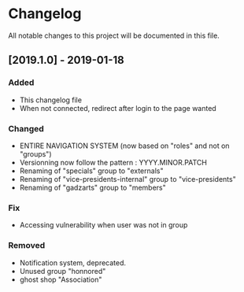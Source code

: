 # Changelog
All notable changes to this project will be documented in this file.

## [2019.1.0] - 2019-01-18
### Added
- This changelog file
- When not connected, redirect after login to the page wanted

### Changed
- ENTIRE NAVIGATION SYSTEM (now based on "roles" and not on "groups")
- Versionning now follow the pattern : YYYY.MINOR.PATCH
- Renaming of "specials" group to "externals"
- Renaming of "vice-presidents-internal" group to "vice-presidents"
- Renaming of "gadzarts" group to "members"

### Fix
- Accessing vulnerability when user was not in group

### Removed
- Notification system, deprecated.
- Unused group "honnored"
- ghost shop "Association"
